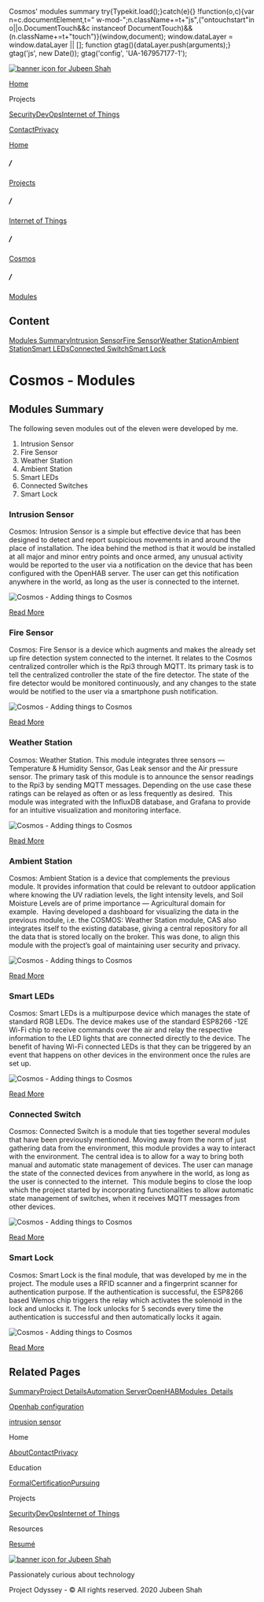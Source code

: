  Cosmos' modules summary             try{Typekit.load();}catch(e){} !function(o,c){var n=c.documentElement,t=" w-mod-";n.className+=t+"js",("ontouchstart"in o||o.DocumentTouch&&c instanceof DocumentTouch)&&(n.className+=t+"touch")}(window,document);    window.dataLayer = window.dataLayer || \[\]; function gtag(){dataLayer.push(arguments);} gtag('js', new Date()); gtag('config', 'UA-167957177-1'); 

[![banner icon for Jubeen Shah](https://project-odyssey.s3.us-east-2.amazonaws.com/d130db536435d20d7579fafb511ca245.svg)](../../../index.html)

[Home](../../../index.html)

Projects

[Security](../../../projects/security.html)[DevOps](../../../projects/devops.html)[Internet of Things](../../../projects/iot.html)

[Contact](mailto:jnshah2@ncsu.edu)[Privacy](../../../privacy.html)

[Home](../../../index.html)

##### /

[Projects](../../../projects.html)

##### /

[Internet of Things](../../../projects/iot.html)

##### /

[Cosmos](../../../projects/iot/cosmos.html)

##### /

[Modules](../../../projects/iot/cosmos/modules.html)

Content
-------

[Modules Summary](#modules-summary)[Intrusion Sensor](#intrusion-sensor)[Fire Sensor](#fire-sensor)[Weather Station](#weather-station)[Ambient Station](#ambient-station)[Smart LEDs](#smart-leds)[Connected Switch](#connected-switch)[Smart Lock](#smart-lock)

Cosmos - Modules
================

Modules Summary
---------------

The following seven modules out of the eleven were developed by me.

1.  Intrusion Sensor
2.  Fire Sensor
3.  Weather Station
4.  Ambient Station
5.  Smart LEDs
6.  Connected Switches
7.  Smart Lock

### Intrusion Sensor

Cosmos: Intrusion Sensor is a simple but effective device that has been designed to detect and report suspicious movements in and around the place of installation. The idea behind the method is that it would be installed at all major and minor entry points and once armed, any unusual activity would be reported to the user via a notification on the device that has been configured with the OpenHAB server. The user can get this notification anywhere in the world, as long as the user is connected to the internet.

![Cosmos - Adding things to Cosmos](https://project-odyssey.s3.us-east-2.amazonaws.com/ed2701c3965915332f173e56a35ac6f2.jpg)

[Read More](../../../projects/iot/cosmos/modules/intrusion-sensor.html)

### Fire Sensor

Cosmos: Fire Sensor is a device which augments and makes the already set up fire detection system connected to the internet. It relates to the Cosmos centralized controller which is the Rpi3 through MQTT. Its primary task is to tell the centralized controller the state of the fire detector. The state of the fire detector would be monitored continuously, and any changes to the state would be notified to the user via a smartphone push notification.

![Cosmos - Adding things to Cosmos](https://project-odyssey.s3.us-east-2.amazonaws.com/ae21b8dc4ac25e36b0dfe0cb901fe0d4.jpg)

[Read More](../../../projects/iot/cosmos/modules/fire-sensor.html)

### Weather Station

Cosmos: Weather Station. This module integrates three sensors — Temperature & Humidity Sensor, Gas Leak sensor and the Air pressure sensor. The primary task of this module is to announce the sensor readings to the Rpi3 by sending MQTT messages. Depending on the use case these ratings can be relayed as often or as less frequently as desired.  This module was integrated with the InfluxDB database, and Grafana to provide for an intuitive visualization and monitoring interface.

![Cosmos - Adding things to Cosmos](https://project-odyssey.s3.us-east-2.amazonaws.com/e88a9106bd1d1b7593e122c622d4e65c.jpg)

[Read More](../../../projects/iot/cosmos/modules/weather-station.html)

### Ambient Station

Cosmos: Ambient Station is a device that complements the previous module. It provides information that could be relevant to outdoor application where knowing the UV radiation levels, the light intensity levels, and Soil Moisture Levels are of prime importance — Agricultural domain for example.  Having developed a dashboard for visualizing the data in the previous module, i.e. the COSMOS: Weather Station module, CAS also integrates itself to the existing database, giving a central repository for all the data that is stored locally on the broker. This was done, to align this module with the project’s goal of maintaining user security and privacy.

![Cosmos - Adding things to Cosmos](https://project-odyssey.s3.us-east-2.amazonaws.com/4be67ea6e02a7d4a7974c46dcf21307b.jpg)

[Read More](../../../projects/iot/cosmos/modules/ambient-station.html)

### Smart LEDs

Cosmos: Smart LEDs is a multipurpose device which manages the state of standard RGB LEDs. The device makes use of the standard ESP8266 -12E Wi-Fi chip to receive commands over the air and relay the respective information to the LED lights that are connected directly to the device. The benefit of having Wi-Fi connected LEDs is that they can be triggered by an event that happens on other devices in the environment once the rules are set up.

![Cosmos - Adding things to Cosmos](https://project-odyssey.s3.us-east-2.amazonaws.com/a2b3dccf338884f1b3d37275b2bc2dc0.jpg)

[Read More](../../../projects/iot/cosmos/modules/smart-leds.html)

### Connected Switch

Cosmos: Connected Switch is a module that ties together several modules that have been previously mentioned. Moving away from the norm of just gathering data from the environment, this module provides a way to interact with the environment. The central idea is to allow for a way to bring both manual and automatic state management of devices. The user can manage the state of the connected devices from anywhere in the world, as long as the user is connected to the internet.  This module begins to close the loop which the project started by incorporating functionalities to allow automatic state management of switches, when it receives MQTT messages from other devices.

![Cosmos - Adding things to Cosmos](https://project-odyssey.s3.us-east-2.amazonaws.com/6e2f522020f46a07cb072ce2dfcccc2c.jpg)

[Read More](../../../projects/iot/cosmos/modules/connected-switches.html)

### Smart Lock

Cosmos: Smart Lock is the final module, that was developed by me in the project. The module uses a RFID scanner and a fingerprint scanner for authentication purpose. If the authentication is successful, the ESP8266 based Wemos chip triggers the relay which activates the solenoid in the lock and unlocks it. The lock unlocks for 5 seconds every time the authentication is successful and then automatically locks it again.

![Cosmos - Adding things to Cosmos](https://project-odyssey.s3.us-east-2.amazonaws.com/5ba105fb70e59ef0000711660a08f5fe.jpg)

[Read More](../../../projects/iot/cosmos/modules/smart-lock.html)

Related Pages
-------------

[Summary](../../../projects/iot/cosmos.html)[Project Details](../../../projects/iot/cosmos/project-details.html)[Automation Server](../../../projects/iot/cosmos/automation-server.html)[OpenHAB](../../../projects/iot/cosmos/openhab.html)[Modules  Details](../../../projects/iot/cosmos/modules.html)

[Openhab configuration](../../../projects/iot/cosmos/openhab.html)

[intrusion sensor](../../../projects/iot/cosmos/modules/intrusion-sensor.html)

Home

[About](../../../index.html)[Contact](mailto:jnshah2@ncsu.edu)[Privacy](../../../privacy.html)

Education

[Formal](../../../education/formal.html)[Certification](../../../education/certifications.html)[Pursuing](../../../education/pursuing.html)

Projects

[Security](../../../projects/security.html)[DevOps](../../../projects/devops.html)[Internet of Things](../../../projects/iot.html)

Resources

[Resumé](https://project-odyssey.s3.us-east-2.amazonaws.com/Odyssey-Resources/Resume/JubeenShah-Resume.pdf)

[![banner icon for Jubeen Shah](https://project-odyssey.s3.us-east-2.amazonaws.com/d130db536435d20d7579fafb511ca245.svg)](../../../index.html)

Passionately curious about technology

Project Odyssey - © All rights reserved. 2020 Jubeen Shah